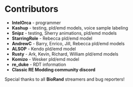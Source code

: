 # Contributors

* **IntelOrca** - programmer
* **Kashup** - testing, pld/emd models, voice sample labeling
* **Snipz** - testing, Sherry animations, pld/emd models
* **StarringRole** - Rebecca pld/emd model
* **AndrewC** - Barry, Enrico, Jill, Rebecca pld/emd models
* **ALSOP** - Kendo pld/emd model
* **Rusty** - Ark, Kevin, Richard, William pld/emd models
* **Komizo** - Wesker pld/emd model
* **re_duke** - RDT information
* **Classic RE Modding community discord**

Special thanks to all **BioRand** streamers and bug reporters!
